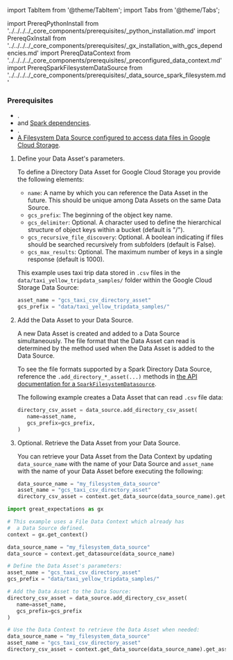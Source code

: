 import TabItem from '@theme/TabItem';
import Tabs from '@theme/Tabs';

import PrereqPythonInstall from '../../../../_core_components/prerequisites/_python_installation.md'
import PrereqGxInstall from '../../../../_core_components/prerequisites/_gx_installation_with_gcs_dependencies.md'
import PrereqDataContext from '../../../../_core_components/prerequisites/_preconfigured_data_context.md'
import PrereqSparkFilesystemDataSource from '../../../../_core_components/prerequisites/_data_source_spark_filesystem.md'

### Prerequisites
- <PrereqPythonInstall/>.
- <PrereqGxInstall/> and [Spark dependencies](/core/set_up_a_gx_environment/install_additional_dependencies.md?dependencies=spark).
- <PrereqDataContext/>.
- [A Filesystem Data Source configured to access data files in Google Cloud Storage](/core/connect_to_data/filesystem_data/filesystem_data.md?data_source_type=spark&environment=gcs#create-a-data-source).

<Tabs>

<TabItem value="procedure" label="Procedure">

1. Define your Data Asset's parameters.

   To define a Directory Data Asset for Google Cloud Storage you provide the following elements:

   - `name`: A name by which you can reference the Data Asset in the future.  This should be unique among Data Assets on the same Data Source.
   - `gcs_prefix`: The beginning of the object key name.
   - `gcs_delimiter`: Optional. A character used to define the hierarchical structure of object keys within a bucket (default is "/").
   - `gcs_recursive_file_discovery`: Optional. A boolean indicating if files should be searched recursively from subfolders (default is False).
   - `gcs_max_results`: Optional. The maximum number of keys in a single response (default is 1000).

   This example uses taxi trip data stored in `.csv` files in the `data/taxi_yellow_tripdata_samples/` folder within the Google Cloud Storage Data Source:

   ```python title="Python"
   asset_name = "gcs_taxi_csv_directory_asset"
   gcs_prefix = "data/taxi_yellow_tripdata_samples/"
   ```

3. Add the Data Asset to your Data Source.

   A new Data Asset is created and added to a Data Source simultaneously.  The file format that the Data Asset can read is determined by the method used when the Data Asset is added to the Data Source.

   To see the file formats supported by a Spark Directory Data Source, reference the `.add_directory_*_asset(...)` methods in [the API documentation for a `SparkFilesystemDatasource`](/reference/api/datasource/fluent/SparkFilesystemDatasource_class.mdx).
   
   The following example creates a Data Asset that can read `.csv` file data:

   ```python
   directory_csv_asset = data_source.add_directory_csv_asset(
      name=asset_name,
      gcs_prefix=gcs_prefix,
   )
   ```
   
4. Optional. Retrieve the Data Asset from your Data Source.

   You can retrieve your Data Asset from the Data Context by updating `data_source_name` with the name of your Data Source and `asset_name` with the name of your Data Asset before executing the following:

   ```python
   data_source_name = "my_filesystem_data_source"
   asset_name = "gcs_taxi_csv_directory_asset"
   directory_csv_asset = context.get_data_source(data_source_name).get_asset(asset_name)
   ```

</TabItem>

<TabItem value="sample_code" label="Sample code">

   ```python
   import great_expectations as gx
   
   # This example uses a File Data Context which already has
   #  a Data Source defined.
   context = gx.get_context()

   data_source_name = "my_filesystem_data_source"
   data_source = context.get_datasource(data_source_name)

   # Define the Data Asset's parameters:
   asset_name = "gcs_taxi_csv_directory_asset"
   gcs_prefix = "data/taxi_yellow_tripdata_samples/"
   
   # Add the Data Asset to the Data Source:
   directory_csv_asset = data_source.add_directory_csv_asset(
      name=asset_name,
      gcs_prefix=gcs_prefix
   )

   # Use the Data Context to retrieve the Data Asset when needed:
   data_source_name = "my_filesystem_data_source"
   asset_name = "gcs_taxi_csv_directory_asset"
   directory_csv_asset = context.get_data_source(data_source_name).get_asset(asset_name)
   ```

</TabItem>

</Tabs>